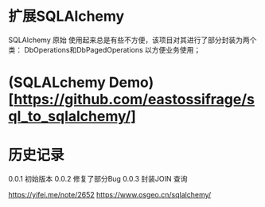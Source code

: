 # 扩展SQLAlchemy
SQLAlchemy 原始 使用起来总是有些不方便，该项目对其进行了部分封装为两个类：
DbOperations和DbPagedOperations 以方便业务使用；


# (SQLALchemy Demo)[https://github.com/eastossifrage/sql_to_sqlalchemy/]

# 历史记录
0.0.1 初始版本
0.0.2 修复了部分Bug
0.0.3 封装JOIN 查询


https://yifei.me/note/2652
https://www.osgeo.cn/sqlalchemy/